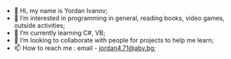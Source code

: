- 👋 Hi, my name is Yordan Ivanov;
- 👀 I’m interested in programming in general, reading books, video games, outside activities;
- 🌱 I’m currently learning C#, VB;
- 💞️ I’m looking to collaborate with people for projects to help me learn;
- 📫 How to reach me : email - jordan4.71@abv.bg;

<!---
Yordan471/Yordan471 is a ✨ special ✨ repository because its `README.md` (this file) appears on your GitHub profile.
You can click the Preview link to take a look at your changes.
--->
